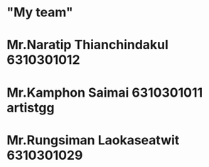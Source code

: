 # "My team"
# Mr.Naratip Thianchindakul 6310301012
# Mr.Kamphon Saimai 6310301011 artistgg
# Mr.Rungsiman Laokaseatwit 6310301029 